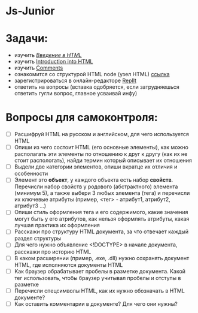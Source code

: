 # Js-Junior



Задачи:
============================
- изучить [*Введение в HTML*](https://developer.mozilla.org/ru/docs/Learn/HTML/%D0%92%D0%B2%D0%B5%D0%B4%D0%B5%D0%BD%D0%B8%D0%B5_%D0%B2_HTML/%D0%9D%D0%B0%D1%87%D0%B0%D0%BB%D0%BE_%D1%80%D0%B0%D0%B1%D0%BE%D1%82%D1%8B)
- изучить [Introduction into HTML](https://www.w3schools.com/html/html_intro.asp)
- изучить [Comments](https://www.w3schools.com/html/html_comments.asp)
- ознакомится со структурой HTML node (узел HTML) [ссылка](https://www.w3schools.com/xml/dom_node.asp)
- зарегистрироваться в онлайн-редакторе [ReplIt](https://repl.it/)
- ответить на вопросы (вставка одобряется, если затрудняешься ответить гугли вопрос, главное усваивай инфу)

Вопросы для самоконтроля:
==========================
- [ ] Расшифруй HTML на русском и английском, для чего используется HTML
- [ ] Опиши из чего состоит HTML (его основные элементы), как можно располагать эти элементы по отношению к друг к другу (как их не стоит распологать), найди термин который описывает их отношения
- [ ] Выдели две категории элементов, опиши вкратце их отличия и особенности
- [ ] Элемент это **объект**, у каждого объекта есть набор **свойств**. Перечисли набор свойств у родового (абстрактного) элемента (минимум 5), а также выбери 3 любых элемента (тега) и перечисли их ключевые атрибуты (пример, <тег> - атрибут1, атрибут2, атрибут3 ...)
- [ ] Опиши стиль оформления тега и его содержимого, какие значения могут быть у его атрибутов, как нельзя оформлять атрибуты, какая лучшая практика их оформления
- [ ] Расскажи про структуру HTML документа, за что отвечает каждый раздел структуры 
- [ ] Для чего нужно объявление <!DOCTYPE> в начале документа, расскажи про историю HTML
- [ ] В каком расширении (пример, .exe, .dll) нужно сохранять документ HTML, где исполняются документы HTML
- [ ] Как браузер обрабатывает пробелы в разметке документа. Какой тег использовать, чтобы браузер учитывал пробелы и отступы в разметке
- [ ] Перечисли спецсимволы HTML, как их нужно обозначать в HTML документе? 
- [ ] Как оставить комментарии в документе? Для чего они нужны?